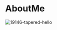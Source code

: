 # AboutMe

![19146-tapered-hello](https://user-images.githubusercontent.com/36617380/227789785-06edcf5c-ae58-478b-af84-616573293bac.gif)
